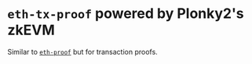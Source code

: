 # `eth-tx-proof` powered by Plonky2's zkEVM

Similar to [`eth-proof`](https://github.com/wborgeaud/eth-proof) but for transaction proofs.
